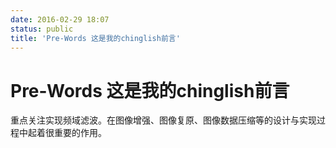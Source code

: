 ```yaml
---
date: 2016-02-29 18:07
status: public
title: 'Pre-Words 这是我的chinglish前言'
---
```


# Pre-Words 这是我的chinglish前言
重点关注实现频域滤波。在图像增强、图像复原、图像数据压缩等的设计与实现过程中起着很重要的作用。
#